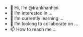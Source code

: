 - 👋 Hi, I’m @trankhanhjni
- 👀 I’m interested in ...
- 🌱 I’m currently learning ...
- 💞️ I’m looking to collaborate on ...
- 📫 How to reach me ...

<!---
trankhanhjni/trankhanhjni is a ✨ special ✨ repository because its `README.md` (this file) appears on your GitHub profile.
You can click the Preview link to take a look at your changes.
--->
